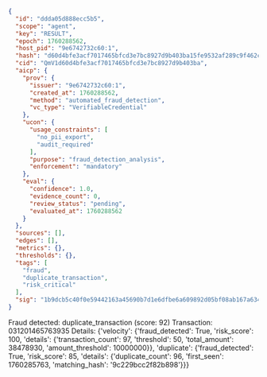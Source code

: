 ```json
{
  "id": "ddda05d888ecc5b5",
  "scope": "agent",
  "key": "RESULT",
  "epoch": 1760288562,
  "host_pid": "9e6742732c60:1",
  "hash": "d60d4bfe3acf7017465bfcd3e7bc8927d9b403ba15fe9532af289c9f462cb856",
  "cid": "QmV1d60d4bfe3acf7017465bfcd3e7bc8927d9b403ba",
  "aicp": {
    "prov": {
      "issuer": "9e6742732c60:1",
      "created_at": 1760288562,
      "method": "automated_fraud_detection",
      "vc_type": "VerifiableCredential"
    },
    "ucon": {
      "usage_constraints": [
        "no_pii_export",
        "audit_required"
      ],
      "purpose": "fraud_detection_analysis",
      "enforcement": "mandatory"
    },
    "eval": {
      "confidence": 1.0,
      "evidence_count": 0,
      "review_status": "pending",
      "evaluated_at": 1760288562
    }
  },
  "sources": [],
  "edges": [],
  "metrics": {},
  "thresholds": {},
  "tags": [
    "fraud",
    "duplicate_transaction",
    "risk_critical"
  ],
  "sig": "1b9dcb5c40f0e59442163a45690b7d1e6dfbe6a609892d05bf08ab167a634067"
}
```

Fraud detected: duplicate_transaction (score: 92)
Transaction: 031201465763935
Details: {'velocity': {'fraud_detected': True, 'risk_score': 100, 'details': {'transaction_count': 97, 'threshold': 50, 'total_amount': 38478930, 'amount_threshold': 10000000}}, 'duplicate': {'fraud_detected': True, 'risk_score': 85, 'details': {'duplicate_count': 96, 'first_seen': 1760285763, 'matching_hash': '9c229bcc2f82b898'}}}